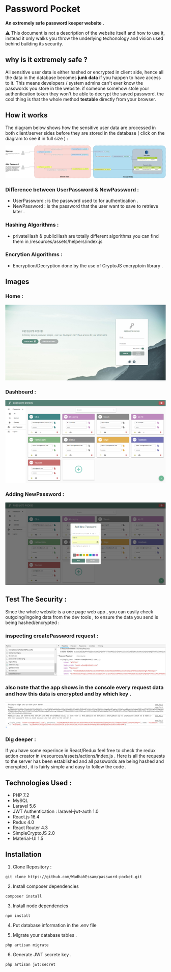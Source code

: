 # Password Pocket
**An extremely safe password keeper website .**

:warning: This document is not a description of the website itself and how to use it, instead it only walks you throw the underlying techonology and vision used behind building its security. 

## why is it extremely safe ?
All sensitive user data is either hashed or encrypted in client side, hence all the data in the database becomes **junk data** if you  happen to have access to it. This means developers / system admins can't ever know the passwords you store in the website. if someone somehow stole your authentication token they won't be able to decrypt the saved password. the cool thing is that the whole method **testable** directly from your browser. 

## How it works 
The diagram below shows how the sensitive user data are processed in both client/server sides before they are stored in the database ( click on the diagram to see it in full size )  :

![alt text](https://raw.githubusercontent.com/WadhahEssam/password-pocket/master/img/diagram.png)

### Difference between UserPassword & NewPassword :
- UserPassword : is the password used to for authentication .
- NewPassword : is the password that the user want to save to retrieve later . 

### Hashing Algorithms :
- privateHash & publicHash are totally different algorithms you can find them in /resources/assets/helpers/index.js 

### Encrytion Algorithms :
- Encryption/Decryption done by the use of CryptoJS encryptoin library .

## Images 

### Home :
![alt text](https://raw.githubusercontent.com/WadhahEssam/password-pocket/master/img/2.png)

### Dashboard :
![alt text](https://raw.githubusercontent.com/WadhahEssam/password-pocket/master/img/1.png)

### Adding NewPassword :
![alt text](https://raw.githubusercontent.com/WadhahEssam/password-pocket/master/img/3.png)

## Test The Security :
Since the whole website is a one page web app , you can easily check outgoing/ingoing data from the dev tools , to ensure the data you send is being hashed/encrypted :

### inspecting createPassword request :
![alt text](https://raw.githubusercontent.com/WadhahEssam/password-pocket/master/img/request.jpg)

### also note that the app shows in the console every request data and how this data is encrypted and by which key . 
![alt text](https://raw.githubusercontent.com/WadhahEssam/password-pocket/master/img/console.jpg)

### Dig deeper :
If you have some experince in React/Redux feel free to check the redux action creator in /resources/assets/actions/index.js . Here is all the requests to the server has been established and all passwords are being hashed and encrypted , it is fairly simple and easy to follow the code .

## Technologies Used :
- PHP 7.2 
- MySQL
- Laravel 5.6 
- JWT Authentication : laravel-jwt-auth 1.0
- React.js 16.4
- Redux 4.0
- React Router 4.3
- SimpleCryptoJS 2.0
- Material-UI 1.5

## Installation 

1. Clone Repository :
```
git clone https://github.com/WadhahEssam/password-pocket.git
```

2. Install composer dependencies
```
composer install
```

3. Install node dependencies 
```
npm install 
```

4. Put database information in the .env file 

5. Migrate your database tables .
```
php artisan migrate
```

6. Generate JWT secrete key  .
```
php artisan jwt:secret
```


